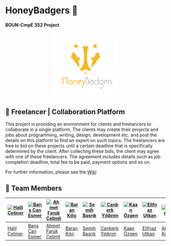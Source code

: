 # HoneyBadgers :honey_pot:
#### BOUN-CmpE 352 Project
<p align="center">
<a href = "https://github.com/bounswe/bounswe2018group10/wiki"><img 
<img src="./resources/honey_badgers.png" width="200" height="200"></a>
</p>

## :rocket: Freelancer | Collaboration Platform


This project is providing an environment for clients and freelancers to collaborate in a single platform. The clients may create their projects and jobs about programming, writing, design, development etc. and post the details on this platform to find an expert on such topics. The freelancers are free to bid on these projects until a certain deadline that is specifically determined by the client. After collecting these bids, the client may agree with one of these freelancers. The agreement includes details such as job completion deadline, total fee to be paid, payment options and so on.

For further information, please see the [Wiki](https://github.com/bounswe/bounswe2018group10/wiki)


## :honeybee: Team Members


[![Halil Çetiner](https://avatars1.githubusercontent.com/u/7196202?s=460&v=4)](https://github.com/cetinerhalil) | [![Barış Can Esmer](https://avatars3.githubusercontent.com/u/9863632?s=460&v=4)](https://github.com/barisesmer) | [![Ahmet Faruk Çelimli](https://avatars3.githubusercontent.com/u/24764428?s=460&v=4)](https://github.com/afcelimli) | [![Baran Kılıç](https://avatars2.githubusercontent.com/u/36154262?s=460&v=4)](https://github.com/kilicbaran) | [![Semih Basrık](https://avatars3.githubusercontent.com/u/10332165?s=460&v=4)](https://github.com/sbasrik) | [![Canberk Yıldırım](https://avatars2.githubusercontent.com/u/36158040?s=460&v=4)](https://github.com/canberky) | [![Kaan Özgen](https://avatars3.githubusercontent.com/u/22968477?s=460&v=4)](https://github.com/kaanozgen12)  | [![Elifnaz Utkan](https://avatars3.githubusercontent.com/u/17165312?s=460&v=4)](https://github.com/eutkan) | [![Abdüssamet Koçak](https://avatars2.githubusercontent.com/u/3243482?s=460&v=4)](https://github.com/abdusco) | [![Yaşar Alim Türkmen](https://avatars1.githubusercontent.com/u/35327872?s=460&v=4)](https://github.com/alimturkmen) | [![Muhammed Emin Vergili](https://avatars2.githubusercontent.com/u/28779020?s=460&v=4)](https://github.com/meverg)
---|---|---|---|---|---|---|---|---|---|---
[Halil Çetiner](https://github.com/bounswe/bounswe2018group10/wiki/Halil-%C3%87etiner) | [Barış Can Esmer](https://github.com/bounswe/bounswe2018group10/wiki/Bar%C4%B1%C5%9F-Can-Esmer) | [Ahmet Faruk Çelimli](https://github.com/bounswe/bounswe2018group10/wiki/Ahmet-Faruk-%C3%87elimli) | [Baran Kılıç](https://github.com/bounswe/bounswe2018group10/wiki/Baran-K%C4%B1l%C4%B1%C3%A7) | [Semih Basrık](https://github.com/bounswe/bounswe2018group10/wiki/Semih-Basrik) | [Canberk Yıldırım](https://github.com/bounswe/bounswe2018group10/wiki/Canberk-Y%C4%B1ld%C4%B1r%C4%B1m) | [Kaan Özgen](https://github.com/bounswe/bounswe2018group10/wiki/Kaan-Ozgen) | [Elifnaz Utkan](https://github.com/bounswe/bounswe2018group10/wiki/Elifnaz-Utkan) | [Abdüssamet Koçak](https://github.com/bounswe/bounswe2018group10/wiki/Abd%C3%BCssamet-Ko%C3%A7ak) | [Yaşar Alim Türkmen](https://github.com/bounswe/bounswe2018group10/wiki/Ya%C5%9Far-Alim-T%C3%BCrkmen) | [Muhammed Emin Vergili](https://github.com/bounswe/bounswe2018group10/wiki/Muhammed-Emin-Vergili)
